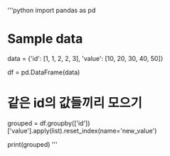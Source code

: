 '''python
import pandas as pd

# Sample data
data = {'id': [1, 1, 2, 2, 3],
        'value': [10, 20, 30, 40, 50]}

df = pd.DataFrame(data)

# 같은 id의 값들끼리 모으기
grouped = df.groupby(['id'])['value'].apply(list).reset_index(name='new_value')

print(grouped)
'''
